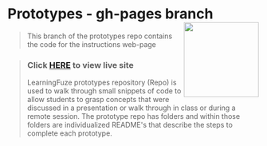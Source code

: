 # Prototypes - gh-pages branch <img align="right" src="https://github.com/Learning-Fuze/prototypes_C11.16/blob/assets/assets/images/logos/LF_LOGO.png?raw=true" width="150">

> This branch of the prototypes repo contains the code for the instructions web-page

> ### Click <a href="http://learning-fuze.github.io/prototypes_C1.17/" target="_blank">HERE</a> to view live site
> LearningFuze prototypes repository (Repo) is used to walk through small snippets of code to allow students to grasp concepts that were discussed in a presentation or walk through in class or during a remote session. The prototype repo has folders and within those folders are individualized README's that describe the steps to complete each prototype.
